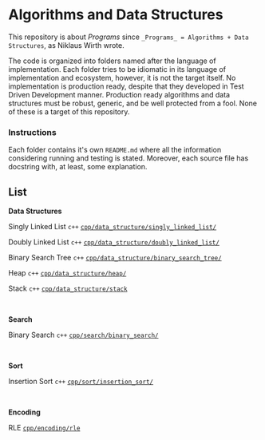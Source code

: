 # Algorithms and Data Structures

This repository is about _Programs_ since `_Programs_ = Algorithms + Data Structures`,
as Niklaus Wirth wrote.

The code is organized into folders named after the language of implementation. Each folder
tries to be idiomatic in its language of implementation and ecosystem, however,
it is not the target itself. No implementation is production ready, despite that they developed in Test Driven Development manner. Production ready algorithms and data structures must be robust, generic, and be well protected from a fool. None of these is a target of this repository.


### Instructions

Each folder contains it's own `README.md` where all the information considering
running and testing is stated. Moreover, each source file has docstring with,
at least, some explanation.


## List

**Data Structures**

Singly Linked List `c++` [`cpp/data_structure/singly_linked_list/`](https://github.com/pvlbzn/algorithms/tree/master/cpp/data_structure/singly_linked_list)

Doubly Linked List `c++` [`cpp/data_structure/doubly_linked_list/`](https://github.com/pvlbzn/algorithms/tree/master/cpp/data_structure/doubly_linked_list)

Binary Search Tree `c++` [`cpp/data_structure/binary_search_tree/`](https://github.com/pvlbzn/algorithms/tree/master/cpp/data_structure/binary_search_tree)

Heap `c++` [`cpp/data_structure/heap/`](https://github.com/pvlbzn/algorithms/tree/master/cpp/data_structure/heap)

Stack `c++` [`cpp/data_structure/stack`](https://github.com/pvlbzn/algorithms/tree/master/cpp/data_structure/stack)

<br>

**Search**

Binary Search `c++` [`cpp/search/binary_search/`](https://github.com/pvlbzn/algorithms/tree/master/cpp/search/binary_search)

<br>

**Sort**

Insertion Sort `c++` [`cpp/sort/insertion_sort/`](https://github.com/pvlbzn/algorithms/tree/master/cpp/sort/insertion_sort)

<br>

**Encoding**

RLE [`cpp/encoding/rle`](https://github.com/pvlbzn/algorithms/tree/master/cpp/encoding/rle)
